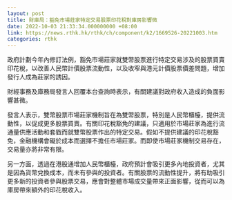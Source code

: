 ```yaml
---
layout: post
title: 財庫局：豁免市場莊家特定交易股票印花稅對庫房影響微
date: 2022-10-03 21:33:34.000000000 +08:00
link: https://news.rthk.hk/rthk/ch/component/k2/1669526-20221003.htm
categories: rthk
---
```


政府計劃今年內修訂法例，豁免市場莊家就雙幣股票進行特定交易涉及的股票買賣印花稅，以改善人民幣計價股票流動性，以及收窄與港元計價股票價差問題，增加發行人成為莊家的誘因。

財經事務及庫務局發言人回覆本台查詢時表示，有關建議對政府收入造成的負面影響甚微。

發言人表示，雙幣股票市場莊家機制旨在為雙幣股票，特別是人民幣櫃檯，提供流動性，以促成更多股票買賣。有關印花稅豁免的建議，只適用於市場莊家為進行流通量供應活動和套戥而就雙幣股票作出的特定交易。假如不提供建議的印花稅豁免，金融機構會礙於成本而選擇不擔任市場莊家。而即使市場莊家機制交易存在，交易量亦將非常有限。

另一方面，透過在港股通增加人民幣櫃檯，政府預計會吸引更多內地投資者，尤其是因為貨幣兌換成本，而未有參與的投資者。有關股票的流動性提升，將有助吸引更多新的投資者參與股票交易，應會對整體市場成交量帶來正面影響，從而可以為庫房帶來額外的印花稅收入。
